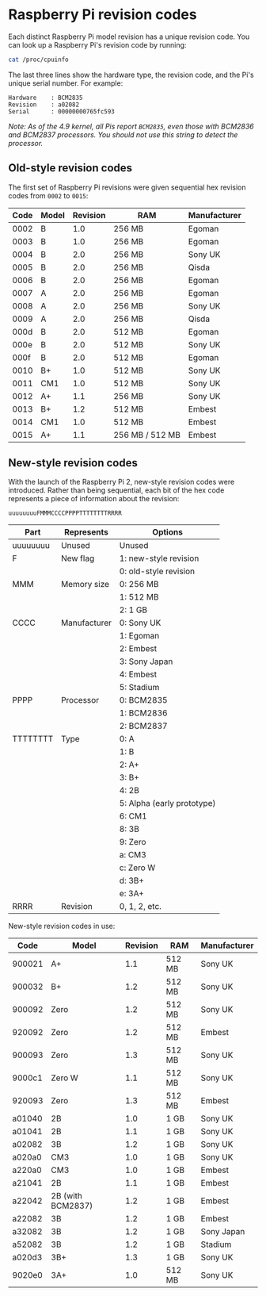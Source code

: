 # Raspberry Pi revision codes

Each distinct Raspberry Pi model revision has a unique revision code. You can look up a Raspberry Pi's revision code by running:

```bash
cat /proc/cpuinfo
```

The last three lines show the hardware type, the revision code, and the Pi's unique serial number. For example:

```
Hardware    : BCM2835
Revision    : a02082
Serial      : 00000000765fc593
```

*Note: As of the 4.9 kernel, all Pis report `BCM2835`, even those with BCM2836 and BCM2837 processors. You should not use this string to detect the processor.*

## Old-style revision codes

The first set of Raspberry Pi revisions were given sequential hex revision codes from `0002` to `0015`:

| Code | Model | Revision | RAM             | Manufacturer |
| ---- | ----- | -------- | --------------- | ------------ |
| 0002 | B     | 1.0      | 256 MB          | Egoman       |
| 0003 | B     | 1.0      | 256 MB          | Egoman       |
| 0004 | B     | 2.0      | 256 MB          | Sony UK      |
| 0005 | B     | 2.0      | 256 MB          | Qisda        |
| 0006 | B     | 2.0      | 256 MB          | Egoman       |
| 0007 | A     | 2.0      | 256 MB          | Egoman       |
| 0008 | A     | 2.0      | 256 MB          | Sony UK      |
| 0009 | A     | 2.0      | 256 MB          | Qisda        |
| 000d | B     | 2.0      | 512 MB          | Egoman       |
| 000e | B     | 2.0      | 512 MB          | Sony UK      |
| 000f | B     | 2.0      | 512 MB          | Egoman       |
| 0010 | B+    | 1.0      | 512 MB          | Sony UK      |
| 0011 | CM1   | 1.0      | 512 MB          | Sony UK      |
| 0012 | A+    | 1.1      | 256 MB          | Sony UK      |
| 0013 | B+    | 1.2      | 512 MB          | Embest       |
| 0014 | CM1   | 1.0      | 512 MB          | Embest       |
| 0015 | A+    | 1.1      | 256 MB / 512 MB | Embest       |

## New-style revision codes

With the launch of the Raspberry Pi 2, new-style revision codes were introduced. Rather than being sequential, each bit of the hex code represents a piece of information about the revision:

```
uuuuuuuuFMMMCCCCPPPPTTTTTTTTRRRR
```

| Part     | Represents   | Options                    |
| -------- | ------------ | -------------------------- |
| uuuuuuuu | Unused       | Unused                     |
| F        | New flag     | 1: new-style revision      |
|          |              | 0: old-style revision      |
| MMM      | Memory size  | 0: 256 MB                  |
|          |              | 1: 512 MB                  |
|          |              | 2: 1 GB                    |
| CCCC     | Manufacturer | 0: Sony UK                 |
|          |              | 1: Egoman                  |
|          |              | 2: Embest                  |
|          |              | 3: Sony Japan              |
|          |              | 4: Embest                  |
|          |              | 5: Stadium                 |
| PPPP     | Processor    | 0: BCM2835                 |
|          |              | 1: BCM2836                 |
|          |              | 2: BCM2837                 |
| TTTTTTTT | Type         | 0: A                       |
|          |              | 1: B                       |
|          |              | 2: A+                      |
|          |              | 3: B+                      |
|          |              | 4: 2B                      |
|          |              | 5: Alpha (early prototype) |
|          |              | 6: CM1                     |
|          |              | 8: 3B                      |
|          |              | 9: Zero                    |
|          |              | a: CM3                     |
|          |              | c: Zero W                  |
|          |              | d: 3B+                     |
|          |              | e: 3A+                     |
| RRRR     | Revision     | 0, 1, 2, etc.              |

New-style revision codes in use:

| Code   | Model             | Revision | RAM    | Manufacturer |
| ------ | ----------------- | -------- | -------| ------------ |
| 900021 | A+                | 1.1      | 512 MB | Sony UK      |
| 900032 | B+                | 1.2      | 512 MB | Sony UK      |
| 900092 | Zero              | 1.2      | 512 MB | Sony UK      |
| 920092 | Zero              | 1.2      | 512 MB | Embest       |
| 900093 | Zero              | 1.3      | 512 MB | Sony UK      |
| 9000c1 | Zero W            | 1.1      | 512 MB | Sony UK      |
| 920093 | Zero              | 1.3      | 512 MB | Embest       |
| a01040 | 2B                | 1.0      | 1 GB   | Sony UK      |
| a01041 | 2B                | 1.1      | 1 GB   | Sony UK      |
| a02082 | 3B                | 1.2      | 1 GB   | Sony UK      |
| a020a0 | CM3               | 1.0      | 1 GB   | Sony UK      |
| a220a0 | CM3               | 1.0      | 1 GB   | Embest       |
| a21041 | 2B                | 1.1      | 1 GB   | Embest       |
| a22042 | 2B (with BCM2837) | 1.2      | 1 GB   | Embest       |
| a22082 | 3B                | 1.2      | 1 GB   | Embest       |
| a32082 | 3B                | 1.2      | 1 GB   | Sony Japan   |
| a52082 | 3B                | 1.2      | 1 GB   | Stadium      |
| a020d3 | 3B+               | 1.3      | 1 GB   | Sony UK      |
| 9020e0 | 3A+               | 1.0      | 512 MB | Sony UK      |
